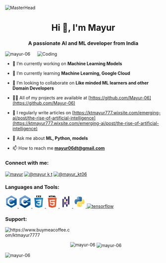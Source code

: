 
![MasterHead](https://mir-s3-cdn-cf.behance.net/project_modules/1400/6c0f9b95746151.5e9ecde69599e.gif)

<h1 align="center">Hi 👋, I'm Mayur</h1>
<h3 align="center">A passionate AI and ML developer from India</h3>
<img align= "right" alt="Coding" width="400" src="https://cdn.dribbble.com/users/2131993/screenshots/4948736/thoughtworks-gif_dribbble.gif">


<p align="left"> <img src="https://komarev.com/ghpvc/?username=mayur-06&label=Profile%20views&color=0e75b6&style=flat" alt="mayur-06" /> </p>

<!--<p align="left"> <a href="https://twitter.com/mayur" target="blank"><img src="https://img.shields.io/twitter/follow/mayur?logo=twitter&style=for-the-badge" alt="mayur" /></a> </p>-->

- 🔭 I’m currently working on **Machine Learning Models**

- 🌱 I’m currently learning **Machine Learning, Google Cloud**

- 👯 I’m looking to collaborate on **Like minded ML learners and other Domain Developers**

- 👨‍💻 All of my projects are available at [https://github.com/Mayur-06](https://github.com/Mayur-06)

- 📝 I regularly write articles on [https://ktmayur777.wixsite.com/emerging-ai/post/the-rise-of-artificial-intelligence](https://ktmayur777.wixsite.com/emerging-ai/post/the-rise-of-artificial-intelligence)

- 💬 Ask me about **ML, Python, models**

- 📫 How to reach me **mayur06dt@gmail.com**

<h3 align="left">Connect with me:</h3>
<p align="left">
<a href="https://twitter.com/mayur" target="blank"><img align="center" src="https://raw.githubusercontent.com/rahuldkjain/github-profile-readme-generator/master/src/images/icons/Social/twitter.svg" alt="mayur" height="30" width="40" /></a>
<a href="https://linkedin.com/in/@mayur k t" target="blank"><img align="center" src="https://raw.githubusercontent.com/rahuldkjain/github-profile-readme-generator/master/src/images/icons/Social/linked-in-alt.svg" alt="@mayur k t" height="30" width="40" /></a>
<a href="https://instagram.com/@mayur_kt06" target="blank"><img align="center" src="https://raw.githubusercontent.com/rahuldkjain/github-profile-readme-generator/master/src/images/icons/Social/instagram.svg" alt="@mayur_kt06" height="30" width="40" /></a>
</p>

<h3 align="left">Languages and Tools:</h3>
<p align="left"> <a href="https://www.cprogramming.com/" target="_blank" rel="noreferrer"> <img src="https://raw.githubusercontent.com/devicons/devicon/master/icons/c/c-original.svg" alt="c" width="40" height="40"/> </a> <a href="https://www.w3schools.com/cpp/" target="_blank" rel="noreferrer"> <img src="https://raw.githubusercontent.com/devicons/devicon/master/icons/cplusplus/cplusplus-original.svg" alt="cplusplus" width="40" height="40"/> </a> <a href="https://www.w3schools.com/css/" target="_blank" rel="noreferrer"> <img src="https://raw.githubusercontent.com/devicons/devicon/master/icons/css3/css3-original-wordmark.svg" alt="css3" width="40" height="40"/> </a> <a href="https://www.w3.org/html/" target="_blank" rel="noreferrer"> <img src="https://raw.githubusercontent.com/devicons/devicon/master/icons/html5/html5-original-wordmark.svg" alt="html5" width="40" height="40"/> </a> <a href="https://pandas.pydata.org/" target="_blank" rel="noreferrer"> <img src="https://raw.githubusercontent.com/devicons/devicon/2ae2a900d2f041da66e950e4d48052658d850630/icons/pandas/pandas-original.svg" alt="pandas" width="40" height="40"/> </a> <a href="https://www.python.org" target="_blank" rel="noreferrer"> <img src="https://raw.githubusercontent.com/devicons/devicon/master/icons/python/python-original.svg" alt="python" width="40" height="40"/> </a> <a href="https://www.tensorflow.org" target="_blank" rel="noreferrer"> <img src="https://www.vectorlogo.zone/logos/tensorflow/tensorflow-icon.svg" alt="tensorflow" width="40" height="40"/> </a> </p>

<h3 align="left">Support:</h3>
<p><a href="https://www.buymeacoffee.com/https://www.buymeacoffee.com/ktmayur7777"> <img align="left" src="https://cdn.buymeacoffee.com/buttons/v2/default-yellow.png" height="50" width="210" alt="https://www.buymeacoffee.com/ktmayur7777" /></a></p><br><br>

<p><img align="left" src="https://github-readme-stats.vercel.app/api/top-langs?username=mayur-06&show_icons=true&locale=en&layout=compact" alt="mayur-06" /></p>

<p>&nbsp;<img align="center" src="https://github-readme-stats.vercel.app/api?username=mayur-06&show_icons=true&locale=en" alt="mayur-06" /></p>

<p><img align="center" src="https://github-readme-streak-stats.herokuapp.com/?user=mayur-06&" alt="mayur-06" /></p>
